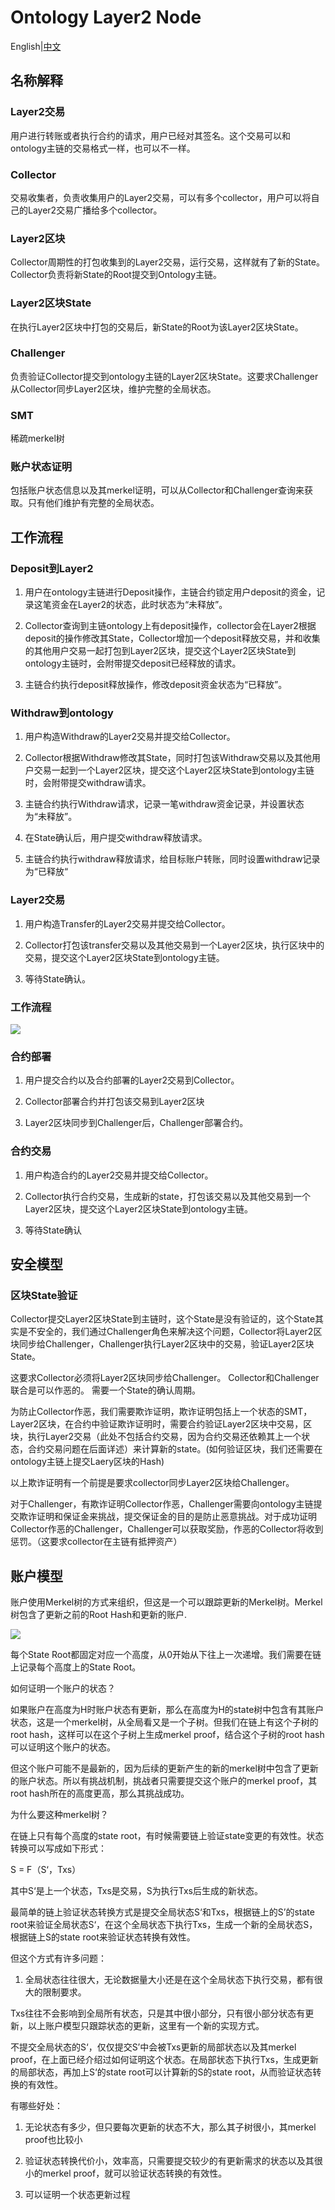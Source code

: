 # Ontology Layer2 Node

English|[中文](design_CN.md)

## 名称解释

### Layer2交易

用户进行转账或者执行合约的请求，用户已经对其签名。这个交易可以和ontology主链的交易格式一样，也可以不一样。

### Collector

交易收集者，负责收集用户的Layer2交易，可以有多个collector，用户可以将自己的Layer2交易广播给多个collector。

### Layer2区块

Collector周期性的打包收集到的Layer2交易，运行交易，这样就有了新的State。Collector负责将新State的Root提交到Ontology主链。

### Layer2区块State

在执行Layer2区块中打包的交易后，新State的Root为该Layer2区块State。

### Challenger

负责验证Collector提交到ontology主链的Layer2区块State。这要求Challenger从Collector同步Layer2区块，维护完整的全局状态。

### SMT

稀疏merkel树

### 账户状态证明

包括账户状态信息以及其merkel证明，可以从Collector和Challenger查询来获取。只有他们维护有完整的全局状态。

## 工作流程

###	Deposit到Layer2

1.	用户在ontology主链进行Deposit操作，主链合约锁定用户deposit的资金，记录这笔资金在Layer2的状态，此时状态为“未释放”。

2.	Collector查询到主链ontology上有deposit操作，collector会在Layer2根据deposit的操作修改其State，Collector增加一个deposit释放交易，并和收集的其他用户交易一起打包到Layer2区块，提交这个Layer2区块State到ontology主链时，会附带提交deposit已经释放的请求。

3.	主链合约执行deposit释放操作，修改deposit资金状态为“已释放”。

### Withdraw到ontology

1.	用户构造Withdraw的Layer2交易并提交给Collector。

2.	Collector根据Withdraw修改其State，同时打包该Withdraw交易以及其他用户交易一起到一个Layer2区块，提交这个Layer2区块State到ontology主链时，会附带提交withdraw请求。

3.	主链合约执行Withdraw请求，记录一笔withdraw资金记录，并设置状态为“未释放”。

4.	在State确认后，用户提交withdraw释放请求。

5.	主链合约执行withdraw释放请求，给目标账户转账，同时设置withdraw记录为“已释放“

###	Layer2交易

1.	用户构造Transfer的Layer2交易并提交给Collector。

2.	Collector打包该transfer交易以及其他交易到一个Layer2区块，执行区块中的交易，提交这个Layer2区块State到ontology主链。

3.	等待State确认。

### 工作流程

![](pic/system.png)

###	合约部署

1.	用户提交合约以及合约部署的Layer2交易到Collector。

2.	Collector部署合约并打包该交易到Layer2区块

3.	Layer2区块同步到Challenger后，Challenger部署合约。

###	合约交易

1.	用户构造合约的Layer2交易并提交给Collector。

2.	Collector执行合约交易，生成新的state，打包该交易以及其他交易到一个Layer2区块，提交这个Layer2区块State到ontology主链。

3.	等待State确认

## 安全模型

### 区块State验证

Collector提交Layer2区块State到主链时，这个State是没有验证的，这个State其实是不安全的，我们通过Challenger角色来解决这个问题，Collector将Layer2区块同步给Challenger，Challenger执行Layer2区块中的交易，验证Layer2区块State。

这要求Collector必须将Layer2区块同步给Challenger。
Collector和Challenger联合是可以作恶的。
需要一个State的确认周期。

为防止Collector作恶，我们需要欺诈证明，欺诈证明包括上一个状态的SMT，Layer2区块，在合约中验证欺诈证明时，需要合约验证Layer2区块中交易，区块，执行Layer2交易（此处不包括合约交易，因为合约交易还依赖其上一个状态，合约交易问题在后面详述）来计算新的state。(如何验证区块，我们还需要在ontology主链上提交Laery区块的Hash)

以上欺诈证明有一个前提是要求collector同步Layer2区块给Challenger。

对于Challenger，有欺诈证明Collector作恶，Challenger需要向ontology主链提交欺诈证明和保证金来挑战，提交保证金的目的是防止恶意挑战。对于成功证明Collector作恶的Challenger，Challenger可以获取奖励，作恶的Collector将收到惩罚。（这要求collector在主链有抵押资产）


## 账户模型

账户使用Merkel树的方式来组织，但这是一个可以跟踪更新的Merkel树。Merkel树包含了更新之前的Root Hash和更新的账户.

![](pic/account.png)

每个State Root都固定对应一个高度，从0开始从下往上一次递增。我们需要在链上记录每个高度上的State Root。

如何证明一个账户的状态？

如果账户在高度为H时账户状态有更新，那么在高度为H的state树中包含有其账户状态，这是一个merkel树，从全局看又是一个子树。但我们在链上有这个子树的root hash，这样可以在这个子树上生成merkel proof，结合这个子树的root hash可以证明这个账户的状态。

但这个账户可能不是最新的，因为后续的更新产生的新的merkel树中包含了更新的账户状态。所以有挑战机制，挑战者只需要提交这个账户的merkel proof，其root hash所在的高度更高，那么其挑战成功。

为什么要这种merkel树？

在链上只有每个高度的state root，有时候需要链上验证state变更的有效性。状态转换可以写成如下形式：

S = F（S‘，Txs）

其中S‘是上一个状态，Txs是交易，S为执行Txs后生成的新状态。

最简单的链上验证状态转换方式是提交全局状态S‘和Txs，根据链上的S’的state root来验证全局状态S‘，在这个全局状态下执行Txs，生成一个新的全局状态S，根据链上S的state root来验证状态转换有效性。

但这个方式有许多问题：

1.	全局状态往往很大，无论数据量大小还是在这个全局状态下执行交易，都有很大的限制要求。

Txs往往不会影响到全局所有状态，只是其中很小部分，只有很小部分状态有更新，以上账户模型只跟踪状态的更新，这里有一个新的实现方式。

不提交全局状态的S‘，仅仅提交S’中会被Txs更新的局部状态以及其merkel proof，在上面已经介绍过如何证明这个状态。在局部状态下执行Txs，生成更新的局部状态，再加上S‘的state root可以计算新的S的state root，从而验证状态转换的有效性。

有哪些好处：
1.	无论状态有多少，但只要每次更新的状态不大，那么其子树很小，其merkel proof也比较小

2.	验证状态转换代价小，效率高，只需要提交较少的有更新需求的状态以及其很小的merkel proof，就可以验证状态转换的有效性。

3.	可以证明一个状态更新过程
